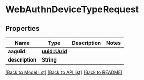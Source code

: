 # WebAuthnDeviceTypeRequest

## Properties

Name | Type | Description | Notes
------------ | ------------- | ------------- | -------------
**aaguid** | [**uuid::Uuid**](uuid::Uuid.md) |  | 
**description** | **String** |  | 

[[Back to Model list]](../README.md#documentation-for-models) [[Back to API list]](../README.md#documentation-for-api-endpoints) [[Back to README]](../README.md)



